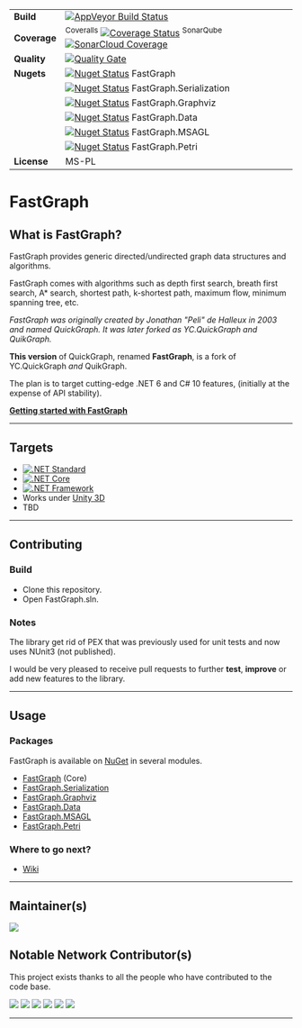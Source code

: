 | | |
| --- | --- |
| **Build** | [![AppVeyor Build Status](https://ci.appveyor.com/api/projects/status/github/brucificus/FastGraph?branch=master&svg=true)](https://ci.appveyor.com/project/brucificus/fastgraph) |
| **Coverage** | <sup>Coveralls</sup> [![Coverage Status](https://coveralls.io/repos/github/brucificus/FastGraph/badge.svg?branch=master)](https://coveralls.io/github/brucificus/FastGraph?branch=master) <sup>SonarQube</sup> [![SonarCloud Coverage](https://sonarcloud.io/api/project_badges/measure?project=fastgraph&metric=coverage)](https://sonarcloud.io/component_measures/metric/coverage/list?id=fastgraph) | 
| **Quality** | [![Quality Gate](https://sonarcloud.io/api/project_badges/measure?project=fastgraph&metric=alert_status)](https://sonarcloud.io/dashboard?id=fastgraph) | 
| **Nugets** | [![Nuget Status](https://img.shields.io/nuget/v/fastgraph.svg)](https://www.nuget.org/packages/FastGraph) FastGraph |
| | [![Nuget Status](https://img.shields.io/nuget/v/fastgraph.serialization.svg)](https://www.nuget.org/packages/FastGraph.Serialization) FastGraph.Serialization |
| | [![Nuget Status](https://img.shields.io/nuget/v/fastgraph.graphviz.svg)](https://www.nuget.org/packages/FastGraph.Graphviz) FastGraph.Graphviz |
| | [![Nuget Status](https://img.shields.io/nuget/v/fastgraph.data.svg)](https://www.nuget.org/packages/FastGraph.Data) FastGraph.Data |
| | [![Nuget Status](https://img.shields.io/nuget/v/fastgraph.msagl.svg)](https://www.nuget.org/packages/FastGraph.MSAGL) FastGraph.MSAGL |
| | [![Nuget Status](https://img.shields.io/nuget/v/fastgraph.petri.svg)](https://www.nuget.org/packages/FastGraph.Petri) FastGraph.Petri |
| **License** | MS-PL |

# FastGraph

## What is **FastGraph**?

FastGraph provides generic directed/undirected graph data structures and algorithms.

FastGraph comes with algorithms such as depth first search, breath first search, A* search, shortest path, k-shortest path, maximum flow, minimum spanning tree, etc.

*FastGraph was originally created by Jonathan "Peli" de Halleux in 2003 and named QuickGraph. It was later forked as YC.QuickGraph and QuikGraph.*

**This version** of QuickGraph, renamed **FastGraph**, is a fork of YC.QuickGraph *and* QuikGraph.

The plan is to target cutting-edge .NET 6 and C# 10 features, (initially at the expense of API stability).

**[Getting started with FastGraph](https://github.com/brucificus/FastGraph/wiki)**

---

## Targets

- [![.NET Standard](https://img.shields.io/badge/.NET%20Standard-%3E%3D%201.3-blue.svg)](#)
- [![.NET Core](https://img.shields.io/badge/.NET%20Core-%3E%3D%201.0-blue.svg)](#)
- [![.NET Framework](https://img.shields.io/badge/.NET%20Framework-%3E%3D%203.5-blue.svg)](#)
- Works under [Unity 3D](https://github.com/brucificus/FastGraph/wiki/Unity3D-Integration)
- TBD

---

## Contributing

### Build

* Clone this repository.
* Open FastGraph.sln.

### Notes

The library get rid of PEX that was previously used for unit tests and now uses NUnit3 (not published).

I would be very pleased to receive pull requests to further **test**, **improve** or add new features to the library.

---

## Usage

### Packages

FastGraph is available on [NuGet](https://www.nuget.org) in several modules.

- [FastGraph](https://www.nuget.org/packages/FastGraph) (Core)
- [FastGraph.Serialization](https://www.nuget.org/packages/FastGraph.Serialization)
- [FastGraph.Graphviz](https://www.nuget.org/packages/FastGraph.Graphviz)
- [FastGraph.Data](https://www.nuget.org/packages/FastGraph.Data)
- [FastGraph.MSAGL](https://www.nuget.org/packages/FastGraph.MSAGL)
- [FastGraph.Petri](https://www.nuget.org/packages/FastGraph.Petri)

### Where to go next?

* [Wiki](https://github.com/brucificus/FastGraph/wiki)

---

## Maintainer(s)

[![](https://github.com/brucificus.png?size=50)](https://github.com/brucificus)

## Notable Network Contributor(s)

This project exists thanks to all the people who have contributed to the code base.

[![](https://github.com/KeRNeLith.png?size=50)](https://github.com/KeRNeLith)
[![](https://github.com/gsvgit.png?size=50)](https://github.com/gsvgit)
[![](https://github.com/jnyrup.png?size=50)](https://github.com/jnyrup)
[![](https://github.com/SimonTC.png?size=50)](https://github.com/SimonTC)
[![](https://github.com/tuwuhs.png?size=50)](https://github.com/tuwuhs)
[![](https://github.com/pelikhan.png?size=50)](https://github.com/pelikhan)

---